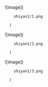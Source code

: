 ![image](
        
        shiyan1/1.png
      
      )
![image](
        
        shiyan1/2.png
      
      )
![image](
        
        shiyan1/3.png
      
      )
